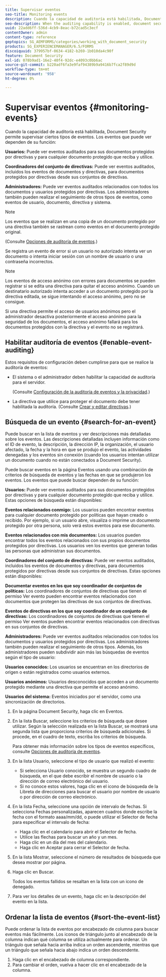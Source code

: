 ```yaml
---
title: Supervisar eventos
seo-title: Monitoring events
description: Cuando la capacidad de auditoría está habilitada, Document Security permite supervisar ciertos tipos de eventos. Puede buscar y ordenar fácilmente la lista de eventos mediante la seguridad de documentos.
seo-description: When the auditing capability is enabled, document security enables you to monitor certain types of events. You can easily search and sort the events list using the document security.
uuid: 22add6ff-536d-4cb9-8eac-b72cad5c3ecf
contentOwner: admin
content-type: reference
geptopics: SG_AEMFORMS/categories/working_with_document_security
products: SG_EXPERIENCEMANAGER/6.5/FORMS
discoiquuid: 379957bf-0634-4182-b269-1b010da4c90f
feature: Document Security
exl-id: 078b9ad1-16e2-40f4-92dc-e4093c0bb6ac
source-git-commit: b220adf6fa3e9faf94389b9a9416b7fca2f89d9d
workflow-type: tm+mt
source-wordcount: '958'
ht-degree: 0%

---
```


# Supervisar eventos {#monitoring-events}

Cuando la capacidad de auditoría está habilitada, Document Security permite supervisar ciertos tipos de eventos. Los eventos que puede ver dependen de su función:

**Usuarios:** Puede ver eventos auditados para sus documentos protegidos por directivas y para cualquier documento protegido que reciba y utilice.

**Coordinadores del conjunto de directivas:** Puede ver eventos auditados, incluidos los eventos de documentos y directivas, para documentos protegidos por directivas desde sus conjuntos de directivas.

**Administradores:** Puede ver eventos auditados relacionados con todos los documentos y usuarios protegidos por directivas. Los administradores también pueden realizar el seguimiento de otros tipos de eventos, como eventos de usuario, documento, directiva y sistema.

>[!NOTE]
>
>Los eventos que se realizan en una copia de un documento protegido por una directiva también se rastrean como eventos en el documento protegido original.

(Consulte [Opciones de auditoría de eventos](/help/forms/using/admin-help/configuring-client-server-options.md#event-auditing-options).)

Se registra un evento de error si un usuario no autorizado intenta ver un documento o intenta iniciar sesión con un nombre de usuario o una contraseña incorrectos.

>[!NOTE]
>
>Los eventos de acceso anónimo con errores para documentos se pueden registrar si se edita una directiva para quitar el acceso anónimo. Cuando un destinatario autorizado intenta acceder a un documento protegido por la directiva editada, se sigue intentando el acceso anónimo, pero no se consigue.

Si una directiva permite el acceso de usuarios anónimos pero el administrador desactiva posteriormente el acceso anónimo para la seguridad de los documentos, el acceso anónimo fallará para los documentos protegidos con la directiva y el evento no se registrará.

## Habilitar auditoría de eventos {#enable-event-auditing}

Estos requisitos de configuración deben cumplirse para que se realice la auditoría de eventos:

* El sistema o el administrador deben habilitar la capacidad de auditoría para el servidor.

   (Consulte [Configuración de la auditoría de eventos y la privacidad](/help/forms/using/admin-help/configuring-client-server-options.md#configuring-event-auditing-and-privacy-settings).)

* La directiva que utilice para proteger el documento debe tener habilitada la auditoría. (Consulte [Crear y editar directivas](/help/forms/using/admin-help/creating-policies.md#creating-and-editing-policies).)

## Búsqueda de un evento {#search-for-an-event}

Puede buscar en la lista de eventos y ver descripciones más detalladas sobre los eventos. Las descripciones detalladas incluyen información como el ID de evento, la descripción, la dirección IP, la organización, el usuario afectado, la fecha y la hora en que se produjo el evento, las actividades denegadas y los eventos sin conexión (cuando los usuarios intentan utilizar un documento cuando no están conectados a Document Security).

Puede buscar eventos en la página Eventos usando una combinación de criterios de búsqueda de eventos y las fechas en que se produjeron los eventos. Los eventos que puede buscar dependen de su función:

**Usuarios:** Puede ver eventos auditados para sus documentos protegidos por directivas y para cualquier documento protegido que reciba y utilice. Estas opciones de búsqueda están disponibles:

**Eventos relacionados conmigo:** Los usuarios pueden encontrar eventos para cualquier documento protegido por políticas que hayan creado o recibido. Por ejemplo, si un usuario abre, visualiza o imprime un documento protegido por otra persona, solo verá estos eventos para ese documento.

**Eventos relacionados con mis documentos:** Los usuarios pueden encontrar todos los eventos relacionados con sus propios documentos protegidos por directivas. Los usuarios ven los eventos que generan todas las personas que administran sus documentos.

**Coordinadores del conjunto de directivas:** Puede ver eventos auditados, incluidos los eventos de documentos y directivas, para documentos protegidos por directivas desde sus conjuntos de directivas. Estas opciones están disponibles:

**Documentar eventos en los que soy coordinador de conjuntos de políticas:** Los coordinadores de conjuntos de directivas que tienen el permiso Ver evento pueden encontrar eventos relacionados con documentos que protegen las directivas de sus conjuntos de directivas.

**Eventos de directivas en los que soy coordinador de un conjunto de directivas:** Los coordinadores de conjuntos de directivas que tienen el permiso Ver eventos pueden encontrar eventos relacionados con directivas en sus conjuntos de directivas.

**Administradores:** Puede ver eventos auditados relacionados con todos los documentos y usuarios protegidos por directivas. Los administradores también pueden realizar el seguimiento de otros tipos. Además, los administradores pueden subdividir aún más las búsquedas de eventos según el tipo de usuario:

**Usuarios conocidos:** Los usuarios se encuentran en los directorios de origen o están registrados como usuarios externos.

**Usuarios anónimos:** Usuarios desconocidos que acceden a un documento protegido mediante una directiva que permite el acceso anónimo.

**Usuarios del sistema:** Eventos iniciados por el servidor, como una sincronización de directorios.

1. En la página Document Security, haga clic en Eventos.
1. En la lista Buscar, seleccione los criterios de búsqueda que desee utilizar. Según la selección realizada en la lista Buscar, se mostrará una segunda lista que proporciona criterios de búsqueda adicionales. Si procede, en el cuadro de texto, escriba los criterios de búsqueda.

   Para obtener más información sobre los tipos de eventos específicos, consulte [Opciones de auditoría de eventos](/help/forms/using/admin-help/configuring-client-server-options.md#event-auditing-options).

1. En la lista Usuario, seleccione el tipo de usuario que realizó el evento:

   * Si selecciona Usuario conocido, se muestra un segundo cuadro de búsqueda, en el que debe escribir el nombre de usuario o la dirección de correo electrónico del usuario.
   * Si no conoce estos valores, haga clic en el icono de búsqueda de la Libreta de direcciones para buscar el usuario por nombre de usuario o por dirección de correo electrónico.

1. En la lista Fecha, seleccione una opción de intervalo de fechas. Si selecciona Fechas personalizadas, aparecen cuadros donde escribe la fecha con el formato aaaa/mm/dd, o puede utilizar el Selector de fecha para especificar el intervalo de fecha:

   * Haga clic en el calendario para abrir el Selector de fecha.
   * Utilice las flechas para buscar un año y un mes.
   * Haga clic en un día del mes del calendario.
   * Haga clic en Aceptar para cerrar el Selector de fecha.

1. En la lista Mostrar, seleccione el número de resultados de búsqueda que desea mostrar por página.
1. Haga clic en Buscar.

   Todos los eventos fallidos se resaltan en la lista con un icono de denegado.

1. Para ver los detalles de un evento, haga clic en la descripción del evento en la lista.

## Ordenar la lista de eventos {#sort-the-event-list}

Puede ordenar la lista de eventos por encabezado de columna para buscar eventos más fácilmente. Los iconos de triángulo junto al encabezado de la columna indican qué columna se utiliza actualmente para ordenar. Un triángulo que señala hacia arriba indica un orden ascendente, mientras que un triángulo que señala hacia abajo indica un orden descendente.

1. Haga clic en el encabezado de columna correspondiente.
1. Para cambiar el orden, vuelva a hacer clic en el encabezado de la columna.
